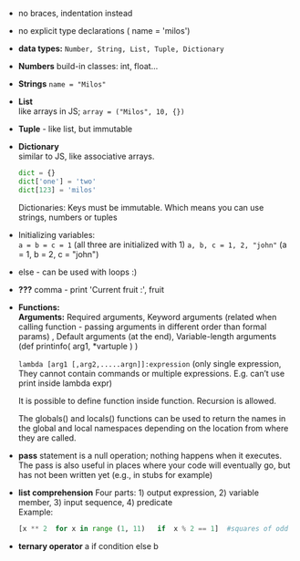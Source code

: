 * no braces, indentation instead

* no explicit type declarations ( name = 'milos')

* **data types:** `Number, String, List, Tuple, Dictionary`

* **Numbers** build-in classes: int, float...

* **Strings**
  `name = "Milos"`

* **List**  
  like arrays in JS; ```array = ("Milos", 10, {})```
  
* **Tuple** - like list, but immutable

* **Dictionary**  
  similar to JS, like associative arrays.
  ```python
  dict = {}
  dict['one'] = 'two'
  dict[123] = 'milos'
  ```
  Dictionaries: Keys must be immutable. Which means you can use strings, numbers or tuples 
* Initializing variables:  
  `a = b = c = 1` (all three are initialized with 1)
  `a, b, c = 1, 2, "john"` (a = 1, b = 2, c = "john")

* else - can be used with loops :)

* **???** comma - print 'Current fruit :', fruit

* **Functions:**  
  **Arguments:** Required arguments, Keyword arguments (related when calling function - passing 
  arguments in different order than formal params) , Default arguments (at the end), Variable-length arguments 
  (def printinfo( arg1, *vartuple ) )
  
  `lambda [arg1 [,arg2,.....argn]]:expression` (only single expression, They cannot contain commands or multiple expressions. E.g. 
  can’t use print inside lambda expr)
  
  It is possible to define function inside function. Recursion is allowed.
  
  The globals() and locals() functions can be used to return the names in the global and local namespaces 
  depending on the location from where they are called.
  
* **pass** statement is a null operation; nothing happens when it executes. The pass is also useful in places where your code 
will eventually go, but has not been written yet (e.g., in stubs for example)

* **list comprehension** Four parts: 1) output expression, 2) variable member, 3) input sequence, 4) predicate  
  Example:
  ```python
  [x ** 2  for x in range (1, 11)   if  x % 2 == 1]  #squares of odd numbers
  ```

* **ternary operator** a if condition else b

